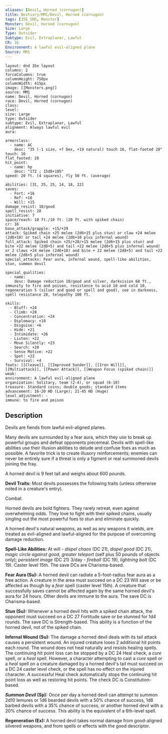 ```yaml
---
aliases: [Devil, Horned (cornugon)]
title: Bestiary/MM1/Devil, Horned (cornugon)
tags: [35E_SRD, Monster]
Monster: Devil, Horned (cornugon)
Size: Large
Type: Outsider
Subtype: Evil, Extraplanar, Lawful
CR: 16
Environnent: A lawful evil-aligned plane
Source: MM1
---
```


```statblock
layout: dnd 35e layout
columns: 2
forceColumns: true
columnHeight: 750px
columnWidth: 415px
image: [[Monsters.png]]
source: MM1
name: Devil, Horned (cornugon)
race: Devil, Horned (cornugon)
class: 
level: 
size: Large
type: Outsider
subtype: Evil, Extraplanar, Lawful
alignment: Always lawful evil
aura: 

armorclass:
  - name: AC
    desc: "35 (-1 size, +7 Dex, +19 natural) touch 16, flat-footed 28"
touch: 16
flat_footed: 28
hit_point:
  - name: hp
    desc: "172 ; 15d8+105"
speed: 20 ft. (4 squares), fly 50 ft. (average)

abilities: [31, 25, 25, 14, 18, 22]
saves:
  - Fort: +16
  - Ref: +16
  - Will: +15
damage_resist: 10/good
spell_resist: 28
initiative: 7
space/reach: 10 ft./10 ft. (20 ft. with spiked chain)
cr: 16
base_attack/grapple: +15/+29
attack: Spiked chain +25 melee (2d6+15 plus stun) or claw +24 melee (2d6+10) or tail +24 melee (2d6+10 plus infernal wound)
full_attack: Spiked chain +25/+20/+15 melee (2d6+15 plus stun) and bite +22 melee (2d8+5) and tail +22 melee (2d6+5 plus infernal wound) or 2 claws +24 melee (2d6+10) and bite + 22 melee (2d8+5) and tail +22 melee (2d6+5 plus infernal wound)
special_attacks: Fear aura, infernal wound, spell-like abilities, stun, summon devil

special_qualities:
  - name: 
    desc: Damage reduction 10/good and silver, darkvision 60 ft., immunity to fire and poison, resistance to acid 10 and cold 10, regeneration 5 (silver and good or spell and good), see in darkness, spell resistance 28, telepathy 100 ft.

skills:
  - Bluff: +24
  - Climb: +28
  - Concentration: +24
  - Diplomacy: +10
  - Disguise: +6
  - Hide: +21
  - Intimidate: +26
  - Listen: +22
  - Move Silently: +23
  - Search: +20
  - Sense Motive: +22
  - Spot: +22
  - Survival: +4
feats: [[Cleave]], [[Improved Sunder]], [[Iron Will]], [[Multiattack]], [[Power Attack]], [[Weapon Focus (spiked chain)]]
weak: 
environment: A lawful evil-aligned plane
organization: Solitary, team (2-4), or squad (6-10)
treasure: Standard coins; double goods; standard items
advancement: 16-20 HD (Large); 21-45 HD (Huge)
level_adjustment: -
immune: to fire and poison
```

## Description

<p>Devils are fiends from lawful evil-aligned planes.</p>
<p>Many devils are surrounded by a fear aura, which they use to break up powerful groups and defeat opponents piecemeal. Devils with spell-like abilities use their illusion abilities to delude and confuse foes as much as possible. A favorite trick is to create illusory reinforcements; enemies can never be entirely sure if a threat is only a figment or real summoned devils joining the fray.</p>
<p>A horned devil is 9 feet tall and weighs about 600 pounds.</p>
<p>
            <b>Devil Traits:</b> Most devils possesses the following traits (unless otherwise noted in a creature's entry).</p>
<p>Combat</p>
<p>Horned devils are bold fighters. They rarely retreat, even against overwhelming odds. They love to fight with their spiked chains, usually singling out the most powerful foes to stun and eliminate quickly.</p>
<p>A horned devil's natural weapons, as well as any weapons it wields, are treated as evil-aligned and lawful-aligned for the purpose of overcoming damage reduction.</p>
<p>
            <b>Spell-Like Abilities:</b> At will - <i>dispel chaos</i> (DC 21), <i>dispel good</i> (DC 21), <i>magic circle against good, greater teleport</i> (self plus 50 pounds of objects only); <i>persistent image</i> (DC 21) 3/day - <i>fireball</i> (DC 19), <i>lightning bolt</i> (DC 19). Caster level 15th. The save DCs are Charisma-based.</p>
<p>
            <b>Fear Aura (Su):</b> A horned devil can radiate a 5-foot-radius fear aura as a free action. A creature in the area must succeed on a DC 23 Will save or be affected as though by a <i>fear</i> spell (caster level 15th). A creature that successfully saves cannot be affected again by the same horned devil's aura for 24 hours. Other devils are immune to the aura. The save DC is Charisma-based.</p>
<p>
            <b>Stun (Su):</b> Whenever a horned devil hits with a spiked chain attack, the opponent must succeed on a DC 27 Fortitude save or be stunned for 1d4 rounds. The save DC is Strength-based. This ability is a function of the horned devil, not of the spiked chain.</p>
<p>
            <b>Infernal Wound (Su):</b> The damage a horned devil deals with its tail attack causes a persistent wound. An injured creature loses 2 additional hit points each round. The wound does not heal naturally and resists healing spells. The continuing hit point loss can be stopped by a DC 24 Heal check, a <i>cure</i> spell, or a <i>heal</i> spell. However, a character attempting to cast a <i>cure</i> spell or a <i>heal</i> spell on a creature damaged by a horned devil's tail must succeed on a DC 24 caster level check, or the spell has no effect on the injured character. A successful Heal check automatically stops the continuing hit point loss as well as restoring hit points. The check DC is Constitution-based.</p>
<p>
            <b>
              <i>Summon Devil</i> (Sp):</b> Once per day a horned devil can attempt to summon 2d10 lemures or 1d6 bearded devils with a 50% chance of success, 1d6 barbed devils with a 35% chance of success, or another horned devil with a 20% chance of success. This ability is the equivalent of a 6th-level spell.</p>
<p>
            <b>Regeneration (Ex):</b> A horned devil takes normal damage from good-aligned silvered weapons, and from spells or effects with the good descriptor.</p>